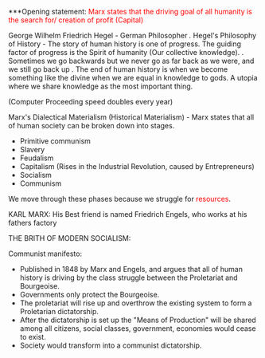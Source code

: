 
***Opening statement:<span style="color:#ff0000"> Marx states that the driving goal of all humanity is the search for/ creation of profit (Capital)</span>

George Wilhelm Friedrich Hegel - German Philosopher	
		*.*
		Hegel's Philosophy of History - The story of human history is one of progress. The guiding factor of progress is the Spirit of humanity (Our collective knowledge).
		.
		Sometimes we go backwards but we never go as far back as we were, and we still go back up 
		.
		The end of human history is when we become something like the divine when we are equal in knowledge to gods. A utopia where we share knowledge as the most important thing.

(Computer Proceeding speed doubles every year)

Marx's Dialectical Materialism (Historical Materialism) - Marx states that all of human society can be broken down into stages.

- Primitive communism
- Slavery
- Feudalism
- Capitalism (Rises in the Industrial Revolution, caused by Entrepreneurs)
- Socialism
- Communism

We move through these phases because we struggle for <span style="color:#ff0000">resources</span>.

KARL MARX: His Best friend is named Friedrich Engels, who works at his fathers factory

THE BRITH OF MODERN SOCIALISM:

Communist manifesto:
- Published in 1848 by Marx and Engels, and argues that all of human history is driving by the class struggle between the Proletariat and Bourgeoise.
- Governments only protect the Bourgeoise.
- The proletariat will rise up and overthrow the existing system to form a Proletarian dictatorship.
- After the dictatorship is set up the "Means of Production" will be shared among all citizens, social classes, government, economies would cease to exist.
- Society would transform into a communist dictatorship.